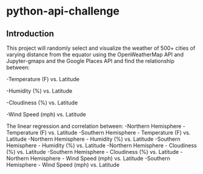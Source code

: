 # python-api-challenge
## Introduction
 This project will randomly select and visualize the weather of 500+ cities of varying distance from the equator using the OpenWeatherMap API and Jupyter-gmaps and the Google Places API and find the relationship between:
 
-Temperature (F) vs. Latitude


-Humidity (%) vs. Latitude


-Cloudiness (%) vs. Latitude


-Wind Speed (mph) vs. Latitude


 The linear regression and correlation between:
-Northern Hemisphere - Temperature (F) vs. Latitude
-Southern Hemisphere - Temperature (F) vs. Latitude
-Northern Hemisphere - Humidity (%) vs. Latitude
-Southern Hemisphere - Humidity (%) vs. Latitude
-Northern Hemisphere - Cloudiness (%) vs. Latitude
-Southern Hemisphere - Cloudiness (%) vs. Latitude
-Northern Hemisphere - Wind Speed (mph) vs. Latitude
-Southern Hemisphere - Wind Speed (mph) vs. Latitude
